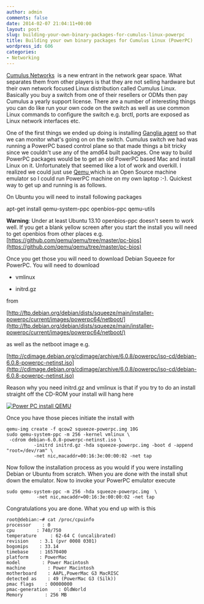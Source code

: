 ```yaml
---
author: admin
comments: false
date: 2014-02-07 21:04:11+00:00
layout: post
slug: building-your-own-binary-packages-for-cumulus-linux-powerpc
title: Building your own binary packages for Cumulus Linux (PowerPC)
wordpress_id: 606
categories:
- Networking
---
```


[Cumulus Networks](http://cumulusnetworks.com/)  is a new entrant in the network gear space. What separates them from other players is that they are not selling hardware but their own network focused Linux distribution called Cumulus Linux. Basically you buy a switch from one of their resellers or ODMs then pay Cumulus a yearly support license. There are a number of interesting things you can do like run your own code on the switch as well as use common Linux commands to configure the switch e.g. brctl, ports are exposed as Linux network interfaces etc.

One of the first things we ended up doing is installing [Ganglia agent](http://ganglia.info/) so that we can monitor what's going on on the switch. Cumulus switch we had was running a PowerPC based control plane so that made things a bit tricky since we couldn't use any of the amd64 built packages. One way to build PowerPC packages would be to get an old PowerPC based Mac and install Linux on it. Unfortunately that seemed like a lot of work and overkill. I realized we could just use [Qemu ](http://http://wiki.qemu.org/Main_Page)which is an Open Source machine emulator so I could run PowerPC machine on my own laptop :-). Quickest way to get up and running is as follows.

On Ubuntu you will need to install following packages

apt-get install qemu-system-ppc openbios-ppc qemu-utils

**Warning**: Under at least Ubuntu 13.10 openbios-ppc doesn't seem to work well. If you get a blank yellow screen after you start the install you will need to get openbios from other places e.g. [https://github.com/qemu/qemu/tree/master/pc-bios](https://github.com/qemu/qemu/tree/master/pc-bios)

Once you get those you will need to download Debian Squeeze for PowerPC. You will need to download



	
  * vmlinux

	
  * initrd.gz


from

[http://ftp.debian.org/debian/dists/squeeze/main/installer-powerpc/current/images/powerpc64/netboot/](http://ftp.debian.org/debian/dists/squeeze/main/installer-powerpc/current/images/powerpc64/netboot/)

as well as the netboot image e.g.

[http://cdimage.debian.org/cdimage/archive/6.0.8/powerpc/iso-cd/debian-6.0.8-powerpc-netinst.iso](http://cdimage.debian.org/cdimage/archive/6.0.8/powerpc/iso-cd/debian-6.0.8-powerpc-netinst.iso)

Reason why you need initrd.gz and vmlinux is that if you try to do an install straight off the CD-ROM your install will hang here

[![Power PC install QEMU](http://blog.vuksan.com/wp-content/uploads/2014/02/powerpc_install.png)](http://blog.vuksan.com/wp-content/uploads/2014/02/powerpc_install.png)

Once you have those pieces initiate the install with

    
    qemu-img create -f qcow2 squeeze-powerpc.img 10G
    sudo qemu-system-ppc -m 256 -kernel vmlinux \
     -cdrom debian-6.0.8-powerpc-netinst.iso \
              -initrd initrd.gz -hda squeeze-powerpc.img -boot d -append "root=/dev/ram" \
              -net nic,macaddr=00:16:3e:00:00:02 -net tap


Now follow the installation process as you would if you were installing Debian or Ubuntu from scratch. When you are done with the install shut down the emulator. Now to invoke your PowerPC emulator execute

    
    sudo qemu-system-ppc -m 256 -hda squeeze-powerpc.img  \
               -net nic,macaddr=00:16:3e:00:00:02 -net tap


Congratulations you are done. What you end up with is this

    
    root@debian:~# cat /proc/cpuinfo 
    processor    : 0
    cpu        : 740/750
    temperature     : 62-64 C (uncalibrated)
    revision    : 3.1 (pvr 0008 0301)
    bogomips    : 33.14
    timebase    : 16570400
    platform    : PowerMac
    model        : Power Macintosh
    machine        : Power Macintosh
    motherboard    : AAPL,PowerMac G3 MacRISC
    detected as    : 49 (PowerMac G3 (Silk))
    pmac flags    : 00000000
    pmac-generation    : OldWorld
    Memory        : 256 MB
